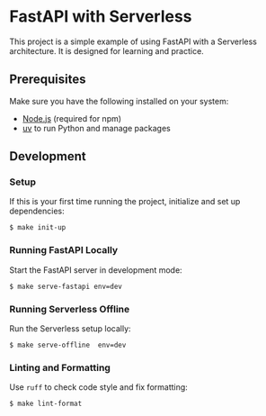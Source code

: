 # FastAPI with Serverless

This project is a simple example of using FastAPI with a Serverless architecture. It is designed for learning and practice.

## Prerequisites

Make sure you have the following installed on your system:

- [Node.js](https://nodejs.org/) (required for npm)
- [uv](https://docs.astral.sh/uv/) to run Python and manage packages

## Development

### Setup

If this is your first time running the project, initialize and set up dependencies:

```
$ make init-up
```

### Running FastAPI Locally

Start the FastAPI server in development mode:

```
$ make serve-fastapi env=dev
```

### Running Serverless Offline

Run the Serverless setup locally:

```
$ make serve-offline  env=dev
```

### Linting and Formatting

Use `ruff` to check code style and fix formatting:

```
$ make lint-format
```
